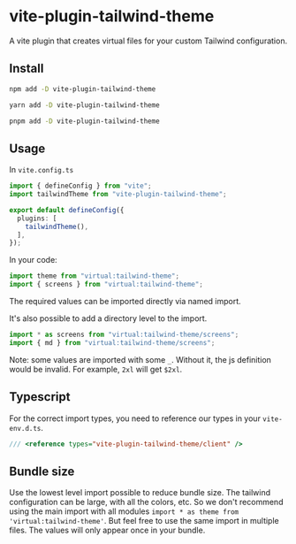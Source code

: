 # vite-plugin-tailwind-theme

A vite plugin that creates virtual files for your custom Tailwind configuration.

## Install

```bash
npm add -D vite-plugin-tailwind-theme
```

```bash
yarn add -D vite-plugin-tailwind-theme
```

```bash
pnpm add -D vite-plugin-tailwind-theme
```

## Usage

In `vite.config.ts`

```ts
import { defineConfig } from "vite";
import tailwindTheme from "vite-plugin-tailwind-theme";

export default defineConfig({
  plugins: [
    tailwindTheme(),
  ],
});
```

In your code:

```ts
import theme from "virtual:tailwind-theme";
import { screens } from "virtual:tailwind-theme";
```

The required values can be imported directly via named import.

It's also possible to add a directory level to the import.

```ts
import * as screens from "virtual:tailwind-theme/screens";
import { md } from "virtual:tailwind-theme/screens";
```

Note: some values are imported with some `_`. Without it, the js definition would be invalid. For example, `2xl` will get `$2xl`.

## Typescript

For the correct import types, you need to reference our types in your `vite-env.d.ts`.

```ts
/// <reference types="vite-plugin-tailwind-theme/client" />
```

## Bundle size

Use the lowest level import possible to reduce bundle size. The tailwind configuration can be large, with all the colors, etc. So we don't recommend using the main import with all modules `import * as theme from 'virtual:tailwind-theme'`.
But feel free to use the same import in multiple files. The values will only appear once in your bundle.
